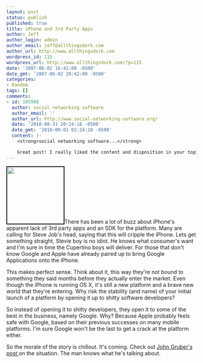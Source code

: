 ```yaml
---
layout: post
status: publish
published: true
title: iPhone and 3rd Party Apps
author: Jeff
author_login: admin
author_email: jeff@allthingsdork.com
author_url: http://www.allthingsdork.com
wordpress_id: 115
wordpress_url: http://www.allthingsdork.com/?p=115
date: '2007-06-02 16:42:00 -0500'
date_gmt: '2007-06-02 20:42:00 -0500'
categories:
- Random
tags: []
comments:
- id: 105988
  author: social networking software
  author_email: ''
  author_url: http://www.social-networking-software.org/
  date: '2010-08-31 20:24:18 -0500'
  date_gmt: '2010-09-01 02:24:18 -0500'
  content: |-
    <strong>social networking software...</strong>

    Great post! I really liked the content and disposition in your topic!...
---
```

<p><img src="images/iphone.jpg" height="150" width="150" border="2" class="left">There has been a lot of buzz about iPhone's apparent lack of 3rd party apps and an SDK for the platform. Many are calling for Steve Job's head, saying that this will cripple the iPhone. Lets get something straight, Stevie boy is no idiot. He knows what consumer's want and I'm sure in time  the Cupertino boys will deliver.  For those that don't know Google and Apple have already paired up to bring Google Applications onto the iPhone. </p>
<p>This makes perfect sense. Think about it, this way they're not bound to something they said months before they actually enter the market. Even though the iPhone is running OS X, it's still a new platform and a brave new world that they're entering. Why risk the stability (and name) of your initial launch of a platform by opening it up to shitty software developers?</p>
<p>So instead of opening it to shitty developers, they open it to some of the best in the business, namely Google. Why? Because Apple probably feels safe with Google, based on their previous successes on many mobile platforms. I'm sure Google won't be the last to get a crack at the platform either.</p>
<p>So the morale of the story is chillout. It's coming. Check out <a href="http://daringfireball.net/2007/06/wherefore_art_thou_iphone_sdk">John Gruber's post </a>on the situation. The man knows what he's talking about. </p>
